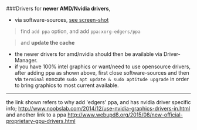 ###Drivers
for **newer AMD/Nvidia drivers**, 
* via software-sources, [see screen-shot](http://i.imgur.com/8FOYNam.png) 

> find `add ppa` option, and add `ppa:xorg-edgers/ppa`

> and __update the cache__

* the newer drivers for amd/nvidia should then be available via Driver-Manager.
* if you have 100% intel graphics or want/need to use opensource drivers, after adding ppa as shown above, first close software-sources and then via `terminal` execute `sudo apt update & sudo aptitude upgrade` in order to bring graphics to most current available.

***
the link shown refers to why add 'edgers' ppa, and has nvidia driver specific info;  http://www.noobslab.com/2014/12/use-nvidia-graphics-drivers-in.html and another link to a ppa http://www.webupd8.org/2015/08/new-official-proprietary-gpu-drivers.html
